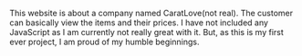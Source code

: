 This website is about a company named CaratLove(not real). The customer can basically view the items and their prices. I have not included any JavaScript as I am currently not really great with it. But, as this is my first ever project, I am proud of my humble beginnings.
